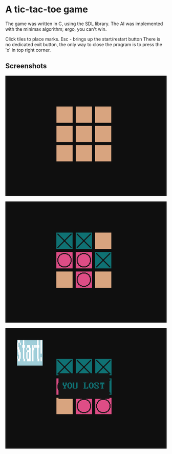 # A tic-tac-toe game

The game was written in C, using the SDL library.
The AI was implemented with the minimax algorithm; ergo, you can't win.

Click tiles to place marks.
Esc - brings up the start/restart button
There is no dedicated exit button, the only way to close the program is to press the 'x' in top right corner.

## Screenshots
![screenshot1](images/xoxo_screen_1.png)

![screenshot1](images/xoxo_screen_2.png)

![screenshot1](images/xoxo_screen_3.png)
